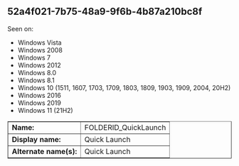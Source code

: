 ## 52a4f021-7b75-48a9-9f6b-4b87a210bc8f

Seen on:
* Windows Vista
* Windows 2008
* Windows 7
* Windows 2012
* Windows 8.0
* Windows 8.1
* Windows 10 (1511, 1607, 1703, 1709, 1803, 1809, 1903, 1909, 2004, 20H2)
* Windows 2016
* Windows 2019
* Windows 11 (21H2)

<table border="1" class="docutils">
  <tbody>
    <tr>
      <td><b>Name:</b></td>
      <td>FOLDERID_QuickLaunch</td>
    </tr>
    <tr>
      <td><b>Display name:</b></td>
      <td>Quick Launch</td>
    </tr>
    <tr>
      <td><b>Alternate name(s):</b></td>
      <td>Quick Launch</td>
    </tr>
  </tbody>
</table>

